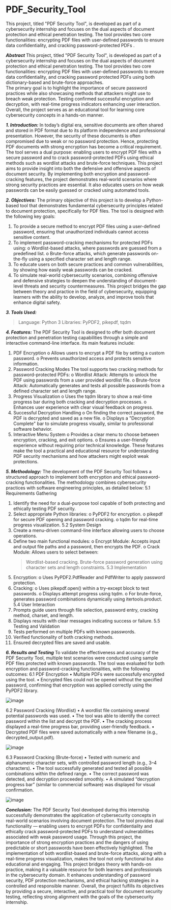 # PDF_Security_Tool
This project, titled "PDF Security Tool", is developed as part of a cybersecurity internship and focuses on the dual aspects of document protection and ethical penetration testing. The tool provides two core functionalities: encrypting PDF files with user-defined passwords to ensure data confidentiality, and cracking password-protected PDFs .

***Abstract***
This project, titled "PDF Security Tool", is developed as part of a cybersecurity 
internship and focuses on the dual aspects of document protection and ethical 
penetration testing. The tool provides two core functionalities: encrypting PDF files 
with user-defined passwords to ensure data confidentiality, and cracking password
protected PDFs using both dictionary-based and brute-force approaches.  
The primary goal is to highlight the importance of secure password practices while also 
showcasing methods that attackers might use to breach weak protection. Testing 
confirmed successful encryption and decryption, with real-time progress indicators 
enhancing user interaction. Overall, the project serves as an educational tool for learning 
core cybersecurity concepts in a hands-on manner. 

***1. Introduction:***
In today’s digital era, sensitive documents are often shared and stored in PDF format 
due to its platform independence and professional presentation. However, the security 
of these documents is often compromised due to weak or no password protection. 
Hence, protecting PDF documents with strong encryption has become a critical 
requirement. 
The tool serves a dual purpose: enabling users to encrypt PDF files with a secure 
password and to crack password-protected PDFs using ethical methods such as 
wordlist attacks and brute-force techniques. This project aims to provide insight into 
both the defensive and offensive aspects of document security. 
By implementing both encryption and password-cracking features, the project 
demonstrates real-world scenarios where strong security practices are essential. It also 
educates users on how weak passwords can be easily guessed or cracked using 
automated tools.  

***2. Objectives:*** 
The primary objective of this project is to develop a Python-based tool that 
demonstrates fundamental cybersecurity principles related to document protection, 
specifically for PDF files. The tool is designed with the following key goals: 
1. To provide a secure method to encrypt PDF files using a user-defined password, 
ensuring that unauthorized individuals cannot access sensitive content. 
2. To implement password-cracking mechanisms for protected PDFs using: 
o Wordlist-based attacks, where passwords are guessed from a predefined list. 
o Brute-force attacks, which generate passwords on-the-fly using a specified 
character set and length range. 
3. To educate users on both secure practices and common vulnerabilities, by 
showing how easily weak passwords can be cracked. 
4. To simulate real-world cybersecurity scenarios, combining offensive and 
defensive strategies to deepen the understanding of document-level threats and 
security countermeasures. 
This project bridges the gap between theory and practice in the field of cybersecurity, 
equipping learners with the ability to develop, analyze, and improve tools that enhance 
digital safety.

***3. Tools Used:***
> Language: Python 3 
> Libraries: PyPDF2, pikepdf, tqdm

***4. Features:*** 
The PDF Security Tool is designed to offer both document protection and penetration 
testing capabilities through a simple and interactive command-line interface. Its main 
features include: 
1. PDF Encryption 
o Allows users to encrypt a PDF file by setting a custom password. 
o Prevents unauthorized access and protects sensitive information. 
2. Password Cracking Modes 
The tool supports two cracking methods for password-protected PDFs: 
o Wordlist Attack: Attempts to unlock the PDF using passwords from a user
provided wordlist file. 
o Brute-force Attack: Automatically generates and tests all possible passwords 
from a defined character set and length range. 
3. Progress Visualization 
o Uses the tqdm library to show a real-time progress bar during both cracking and 
decryption processes. 
o Enhances user experience with clear visual feedback on progress. 
4. Successful Decryption Handling 
o On finding the correct password, the PDF is decrypted and saved as a new file. 
o Displays a "Decryption Complete" bar to simulate progress visually, similar to 
professional software behavior. 
5. Interactive Menu System 
o Provides a clear menu to choose between encryption, cracking, and exit options. 
o Ensures a user-friendly experience without requiring prior technical knowledge. 
These features make the tool a practical and educational resource for understanding 
PDF security mechanisms and how attackers might exploit weak protections.

***5. Methodology:***
The development of the PDF Security Tool follows a structured approach to implement 
both encryption and ethical password-cracking functionalities. The methodology 
combines cybersecurity practices with software engineering principles, as detailed 
below: 
5.1 Requirements Gathering 
1. Identify the need for a dual-purpose tool capable of both protecting and ethically 
testing PDF security. 
2. Select appropriate Python libraries: 
o PyPDF2 for encryption. 
o pikepdf for secure PDF opening and password cracking. 
o tqdm for real-time progress visualization. 
5.2 System Design 
1. Create a menu-driven command-line interface allowing users to choose 
operations. 
2. Define two main functional modules: 
 o Encrypt Module: Accepts input and output file paths and a password, then 
encrypts the PDF. 
 o Crack Module: Allows users to select between: 
   > Wordlist-based cracking. 
   > Brute-force password generation using character sets and length 
constraints. 
5.3 Implementation 
1. Encryption: 
o Uses PyPDF2.PdfReader and PdfWriter to apply password protection. 
2. Cracking: 
o Uses pikepdf.open() within a try-except block to test passwords. 
o Displays attempt progress using tqdm. 
o For brute-force, generates password combinations dynamically using 
itertools.product. 
5.4 User Interaction 
1. Prompts guide users through file selection, password entry, cracking method, 
charset, and length. 
2. Displays results with clear messages indicating success or failure. 
5.5 Testing and Validation 
1. Tests performed on multiple PDFs with known passwords. 
2. Verified functionality of both cracking methods. 
3. Ensured decrypted files are saved and usable.
   
***6. Results and Testing***
To validate the effectiveness and accuracy of the PDF Security Tool, multiple test 
scenarios were conducted using sample PDF files protected with known passwords. The 
tool was evaluated for both encryption and password-cracking functionalities, with the 
following outcomes: 
6.1 PDF Encryption 
• Multiple PDFs were successfully encrypted using the tool. 
• Encrypted files could not be opened without the specified password, confirming 
that encryption was applied correctly using the PyPDF2 library. 

![image](https://github.com/user-attachments/assets/8bdccaf1-28a4-4952-8bc8-0764dd4248ac)

6.2 Password Cracking (Wordlist)
•	A wordlist file containing several potential passwords was used.
•	The tool was able to identify the correct password within the list and decrypt the PDF.
•	The cracking process displayed a real-time progress bar, providing user-friendly feedback.
•	Decrypted PDF files were saved automatically with a new filename (e.g., decrypted_output.pdf).

![image](https://github.com/user-attachments/assets/637d482b-674b-4ae6-a666-08d9a21858d6)

6.3 Password Cracking (Brute-force)
•	Tested with numeric and alphanumeric character sets, with controlled password length (e.g., 3–4 characters).
•	The tool successfully generated and tested all possible combinations within the defined range.
•	The correct password was detected, and decryption proceeded smoothly.
•	A simulated “decryption progress bar” (similar to commercial software) was displayed for visual confirmation.

![image](https://github.com/user-attachments/assets/458b8303-81a7-4234-a2c5-dc7f92f3a749)

***Conclusion:***
The PDF Security Tool developed during this internship successfully demonstrates the application of cybersecurity concepts in real-world scenarios involving document protection. The tool provides dual functionality — enabling users to encrypt PDFs for confidentiality and ethically crack password-protected PDFs to understand vulnerabilities associated with weak password usage.
Through this project, the importance of strong encryption practices and the dangers of using predictable or short passwords have been effectively highlighted. The implementation of both wordlist-based and brute-force attacks, along with a real-time progress visualization, makes the tool not only functional but also educational and engaging.
This project bridges theory with hands-on practice, making it a valuable resource for both learners and professionals in the cybersecurity domain. It enhances understanding of password security, PDF protection mechanisms, and ethical hacking strategies in a controlled and responsible manner.
Overall, the project fulfills its objectives by providing a secure, interactive, and practical tool for document security testing, reflecting strong alignment with the goals of the cybersecurity internship.

